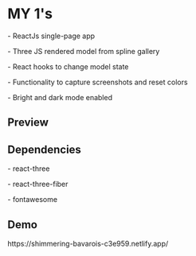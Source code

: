 <h1>MY 1's</h1>
<p> - ReactJs single-page app</p>
<p> - Three JS rendered model from spline gallery</p>
<p> - React hooks to change model state</p>
<p> - Functionality to capture screenshots and reset colors</p>
<p> - Bright and dark mode enabled</p>

<h2>Preview</h2>

<h2>Dependencies</h2>
<p> - react-three</p>
<p> - react-three-fiber</p>
<p> - fontawesome</p>
<h2>Demo</h2>
<p>https://shimmering-bavarois-c3e959.netlify.app/</p>
